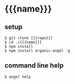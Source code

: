 # {{{name}}}

## setup

    $ git clone {{{repo}}}
    $ cd ./{{{name}}}
    $ npm install
    $ npm install organic-angel -g

## command line help

    $ angel help
